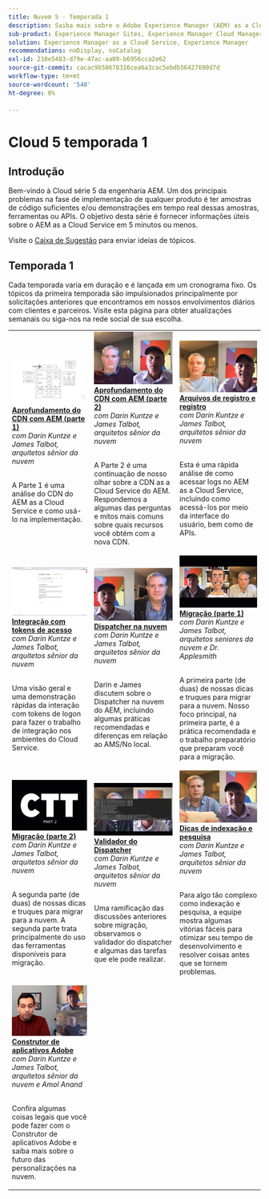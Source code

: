 ```yaml
---
title: Nuvem 5 - Temporada 1
description: Saiba mais sobre o Adobe Experience Manager (AEM) as a Cloud Service na Adobe e seus próprios engenheiros especialistas que o criam, além dos serviços especializados que o fornecem.
sub-product: Experience Manager Sites, Experience Manager Cloud Manager, Experience Manager Assets
solution: Experience Manager as a Cloud Service, Experience Manager
recommendations: noDisplay, noCatalog
exl-id: 210e5483-d79e-47ac-aa09-b6956cca2e62
source-git-commit: cacac9b58678316cea6a3cac5ebdb56427690d7d
workflow-type: tm+mt
source-wordcount: '548'
ht-degree: 0%

---
```


# Cloud 5 temporada 1

## Introdução

Bem-vindo à Cloud série 5 da engenharia AEM. Um dos principais problemas na fase de implementação de qualquer produto é ter amostras de código suficientes e/ou demonstrações em tempo real dessas amostras, ferramentas ou APIs. O objetivo desta série é fornecer informações úteis sobre o AEM as a Cloud Service em 5 minutos ou menos.

Visite o [Caixa de Sugestão](https://forms.office.com/r/74P5Xz4UH0) para enviar ideias de tópicos.

## Temporada 1

Cada temporada varia em duração e é lançada em um cronograma fixo. Os tópicos da primeira temporada são impulsionados principalmente por solicitações anteriores que encontramos em nossos envolvimentos diários com clientes e parceiros. Visite esta página para obter atualizações semanais ou siga-nos na rede social de sua escolha.

<table>
  <tr>
   <td>
      <a href="./cloud5-aem-cdn-part1.md">
      <img alt="CDN AEM Parte 1" src="./imgs/001-thumb.png"/>
      </a>
      <div>
         <a href="./cloud5-aem-cdn-part1.md"><strong>Aprofundamento do CDN com AEM (parte 1)</strong></a>         
         <br/><em>com Darin Kuntze e James Talbot, arquitetos sênior da nuvem</em>
      </div>
      <p>
        <br/>
         A Parte 1 é uma análise do CDN do AEM as a Cloud Service e como usá-lo na implementação.
      </p>
     </td>   
     <td>
      <a href="./cloud5-aem-cdn-part2.md">
         <img alt="CDN AEM Parte 2" src="./imgs/002-thumb.png"/>
      </a>
      <div>
         <a href="./cloud5-aem-cdn-part2.md"><strong>Aprofundamento do CDN com AEM (parte 2)</strong></a>
         <br/><em>com Darin Kuntze e James Talbot, arquitetos sênior da nuvem</em>
      </div>
      <p>
        <br/>
         A Parte 2 é uma continuação de nosso olhar sobre a CDN as a Cloud Service do AEM. Respondemos a algumas das perguntas e mitos mais comuns sobre quais recursos você obtém com a nova CDN.
      </p>
   </td>
     <td>
        <a href="./cloud5-aem-log-files.md">
            <img alt="Arquivos de registro e registro" src="./imgs/003-thumb.png"/>
        </a>
      <div>
         <a href="./cloud5-aem-log-files.md"><strong>Arquivos de registro e registro</strong></a>
         <br/><em>com Darin Kuntze e James Talbot, arquitetos sênior da nuvem</em>
      </div>
      <p>
        <br/>
         Esta é uma rápida análise de como acessar logs no AEM as a Cloud Service, incluindo como acessá-los por meio da interface do usuário, bem como de APIs.
      </p>
   </td> 
  </tr>
  <tr>
   <td>
        <a href="./cloud5-getting-login-token-integrations.md">
            <img alt="Tokens de acesso" src="./imgs/004-thumb.png"/>
        </a>
      <div>
        <a href="./cloud5-getting-login-token-integrations.md"><strong>Integração com tokens de acesso</strong></a>        
         <br/><em>com Darin Kuntze e James Talbot, arquitetos sênior da nuvem</em>
      </div>
      <p>
        <br/>
         Uma visão geral e uma demonstração rápidas da interação com tokens de logon para fazer o trabalho de integração nos ambientes do Cloud Service.
      </p>
     </td>   
     <td>
      <a href="./cloud5-aem-dispatcher-cloud.md">
      <img alt="Dispatcher na nuvem" src="./imgs/005-thumb.png"/>
       </a>  
      <div>
        <a href="./cloud5-aem-dispatcher-cloud.md"><strong>Dispatcher na nuvem</strong></a>
         <br/><em>com Darin Kuntze e James Talbot, arquitetos sênior da nuvem</em>
      </div>
      <p>
        <br/>
        Darin e James discutem sobre o Dispatcher na nuvem do AEM, incluindo algumas práticas recomendadas e diferenças em relação ao AMS/No local. 
      </p>
   </td>
     <td>
        <a href="./cloud5-aem-content-migration-part-1.md">
            <img alt="Migração (parte 1)" src="./imgs/006-thumb.png"/>
        </a>
      <div>
         <a href="./cloud5-aem-content-migration-part-1.md"><strong>Migração (parte 1)</strong></a>
         <br/><em>com Darin Kuntze e James Talbot, arquitetos seniores da nuvem e Dr. Applesmith</em>
      </div>
      <p>
        <br/>
         A primeira parte (de duas) de nossas dicas e truques para migrar para a nuvem. Nosso foco principal, na primeira parte, é a prática recomendada e o trabalho preparatório que preparam você para a migração.
      </p>
   </td> 
  </tr>
<tr>
   <td>
        <a href="./cloud5-aem-content-migration-part-2.md">
            <img alt="Migração (parte 2)" src="./imgs/007-thumb.png"/>
        </a>
      <div>
        <a href="./cloud5-aem-content-migration-part-2.md"><strong>Migração (parte 2)</strong></a>     
         <br/><em>com Darin Kuntze e James Talbot, arquitetos sênior da nuvem</em>
      </div>
      <p>
        <br/>
         A segunda parte (de duas) de nossas dicas e truques para migrar para a nuvem. A segunda parte trata principalmente do uso das ferramentas disponíveis para migração.
      </p>
     </td>   
     <td>
        <a href="./cloud5-aem-dispatcher-validator.md">
            <img alt="Validador do Dispatcher" src="./imgs/008-thumb.png"/>
        </a>
      <div>
         <a href="./cloud5-aem-dispatcher-validator.md"><strong>Validador do Dispatcher</strong></a>
         <br/><em>com Darin Kuntze e James Talbot, arquitetos sênior da nuvem</em>
      </div>
      <p>
        <br/>
         Uma ramificação das discussões anteriores sobre migração, observamos o validador do dispatcher e algumas das tarefas que ele pode realizar.
      </p>
   </td>
     <td>
        <a href="./cloud5-aem-search-and-indexing.md">
            <img alt="Dicas de indexação e pesquisa" src="./imgs/009-thumb.png"/>
        </a>
      <div>
         <a href="./cloud5-aem-search-and-indexing.md"><strong>Dicas de indexação e pesquisa</strong></a>
         <br/><em>com Darin Kuntze e James Talbot, arquitetos sênior da nuvem</em>
      </div>
      <p>
        <br/>
         Para algo tão complexo como indexação e pesquisa, a equipe mostra algumas vitórias fáceis para otimizar seu tempo de desenvolvimento e resolver coisas antes que se tornem problemas.
      </p>
   </td> 
  </tr>
    <tr>
        <td>
            <a href="./cloud5-adobe-app-builder.md">
                <img alt="Construtor de aplicativos Adobe" src="./imgs/010-thumb.png"/>
            </a>
            <div>
                <a href="./cloud5-adobe-app-builder.md"><strong>Construtor de aplicativos Adobe</strong></a><br/>        
                <em>com Darin Kuntze e James Talbot, arquitetos sênior da nuvem e Amol Anand</em>
            </div>
            <p><br/>
                Confira algumas coisas legais que você pode fazer com o Construtor de aplicativos Adobe e saiba mais sobre o futuro das personalizações na nuvem.
            </p>
        </td>
        <td></td>
        <td></td>
    </tr>
</table>
